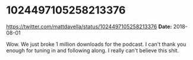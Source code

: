 # 1024497105258213376
https://twitter.com/mattdavella/status/1024497105258213376
**Date:** 2018-08-01

Wow. We just broke 1 million downloads for the podcast. I can't thank you enough for tuning in and following along. I really can't believe this shit.
